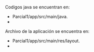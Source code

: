 Codigos java se encuentran en:
- Parcial1/app/src/main/java.
- 
Archivo de la aplicación se encuentra en:
- Parcial1/app/src/main/res/layout.
- 
